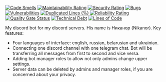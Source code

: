 [![Code Smells][code_smells_badge]][code_smells_link]
[![Maintainability Rating][maintainability_rating_badge]][maintainability_rating_link]
[![Security Rating][security_rating_badge]][security_rating_link]
[![Bugs][bugs_badge]][bugs_link]
[![Vulnerabilities][vulnerabilities_badge]][vulnerabilities_link]
[![Duplicated Lines (%)][duplicated_lines_density_badge]][duplicated_lines_density_link]
[![Reliability Rating][reliability_rating_badge]][reliability_rating_link]
[![Quality Gate Status][quality_gate_status_badge]][quality_gate_status_link]
[![Technical Debt][technical_debt_badge]][technical_debt_link]
[![Lines of Code][lines_of_code_badge]][lines_of_code_link]

My discord bot for my discord servers. His name is Никанор (Nikanor). Key features:

* Four languages of interface: english, russian, belarusian and ukrainian.
* Connecting one discord channel with one telegram chat. Bot will be transferring all messages from first to second and
  vice versa.
* Adding bot manager roles to allow not only admins change upper settings.
* Server data can be deleted by admins and manager roles, if you are concerned about your privacy.

<!----------------------------------------------------------------------------->

[code_smells_badge]: https://sonarcloud.io/api/project_badges/measure?project=hummel009_Nikanor-Discord-Bot&metric=code_smells

[code_smells_link]: https://sonarcloud.io/summary/overall?id=hummel009_Nikanor-Discord-Bot

[maintainability_rating_badge]: https://sonarcloud.io/api/project_badges/measure?project=hummel009_Nikanor-Discord-Bot&metric=sqale_rating

[maintainability_rating_link]: https://sonarcloud.io/summary/overall?id=hummel009_Nikanor-Discord-Bot

[security_rating_badge]: https://sonarcloud.io/api/project_badges/measure?project=hummel009_Nikanor-Discord-Bot&metric=security_rating

[security_rating_link]: https://sonarcloud.io/summary/overall?id=hummel009_Nikanor-Discord-Bot

[bugs_badge]: https://sonarcloud.io/api/project_badges/measure?project=hummel009_Nikanor-Discord-Bot&metric=bugs

[bugs_link]: https://sonarcloud.io/summary/overall?id=hummel009_Nikanor-Discord-Bot

[vulnerabilities_badge]: https://sonarcloud.io/api/project_badges/measure?project=hummel009_Nikanor-Discord-Bot&metric=vulnerabilities

[vulnerabilities_link]: https://sonarcloud.io/summary/overall?id=hummel009_Nikanor-Discord-Bot

[duplicated_lines_density_badge]: https://sonarcloud.io/api/project_badges/measure?project=hummel009_Nikanor-Discord-Bot&metric=duplicated_lines_density

[duplicated_lines_density_link]: https://sonarcloud.io/summary/overall?id=hummel009_Nikanor-Discord-Bot

[reliability_rating_badge]: https://sonarcloud.io/api/project_badges/measure?project=hummel009_Nikanor-Discord-Bot&metric=reliability_rating

[reliability_rating_link]: https://sonarcloud.io/summary/overall?id=hummel009_Nikanor-Discord-Bot

[quality_gate_status_badge]: https://sonarcloud.io/api/project_badges/measure?project=hummel009_Nikanor-Discord-Bot&metric=alert_status

[quality_gate_status_link]: https://sonarcloud.io/summary/overall?id=hummel009_Nikanor-Discord-Bot

[technical_debt_badge]: https://sonarcloud.io/api/project_badges/measure?project=hummel009_Nikanor-Discord-Bot&metric=sqale_index

[technical_debt_link]: https://sonarcloud.io/summary/overall?id=hummel009_Nikanor-Discord-Bot

[lines_of_code_badge]: https://sonarcloud.io/api/project_badges/measure?project=hummel009_Nikanor-Discord-Bot&metric=ncloc

[lines_of_code_link]: https://sonarcloud.io/summary/overall?id=hummel009_Nikanor-Discord-Bot
